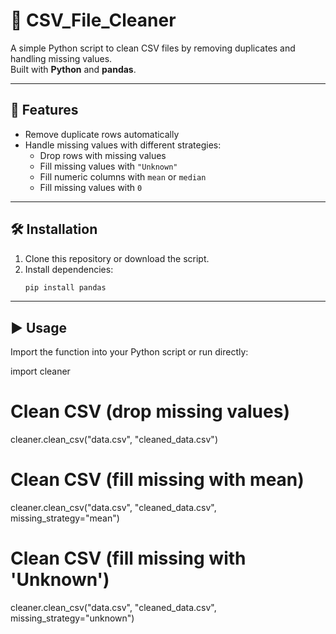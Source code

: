 # 📂 CSV_File_Cleaner

A simple Python script to clean CSV files by removing duplicates and handling missing values.  
Built with **Python** and **pandas**.

---

## 🚀 Features
- Remove duplicate rows automatically  
- Handle missing values with different strategies:
  - Drop rows with missing values  
  - Fill missing values with `"Unknown"`  
  - Fill numeric columns with `mean` or `median`  
  - Fill missing values with `0`  

---

## 🛠 Installation
1. Clone this repository or download the script.
2. Install dependencies:
   ```bash
   pip install pandas

---

## ▶️ Usage

Import the function into your Python script or run directly:

import cleaner

# Clean CSV (drop missing values)
cleaner.clean_csv("data.csv", "cleaned_data.csv")

# Clean CSV (fill missing with mean)
cleaner.clean_csv("data.csv", "cleaned_data.csv", missing_strategy="mean")

# Clean CSV (fill missing with 'Unknown')
cleaner.clean_csv("data.csv", "cleaned_data.csv", missing_strategy="unknown")

